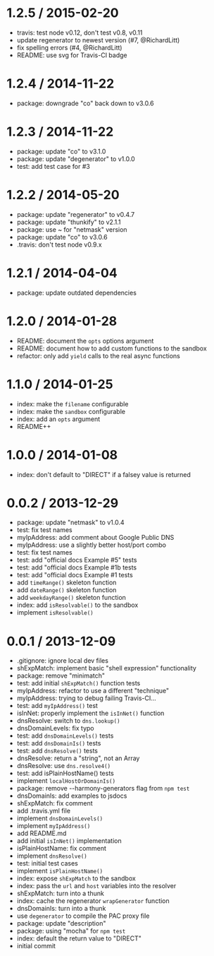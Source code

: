 
1.2.5 / 2015-02-20
==================

  * travis: test node v0.12, don't test v0.8, v0.11
  * update regenerator to newest version (#7, @RichardLitt)
  * fix spelling errors (#4, @RichardLitt)
  * README: use svg for Travis-CI badge

1.2.4 / 2014-11-22
==================

  * package: downgrade "co" back down to v3.0.6

1.2.3 / 2014-11-22
==================

  * package: update "co" to v3.1.0
  * package: update "degenerator" to v1.0.0
  * test: add test case for #3

1.2.2 / 2014-05-20
==================

  * package: update "regenerator" to v0.4.7
  * package: update "thunkify" to v2.1.1
  * package: use ~ for "netmask" version
  * package: update "co" to v3.0.6
  * .travis: don't test node v0.9.x

1.2.1 / 2014-04-04
==================

  * package: update outdated dependencies

1.2.0 / 2014-01-28
==================

  * README: document the `opts` options argument
  * README: document how to add custom functions to the sandbox
  * refactor: only add `yield` calls to the real async functions

1.1.0 / 2014-01-25
==================

  * index: make the `filename` configurable
  * index: make the `sandbox` configurable
  * index: add an `opts` argument
  * README++

1.0.0 / 2014-01-08
==================

  * index: don't default to "DIRECT" if a falsey value is returned

0.0.2 / 2013-12-29
==================

  * package: update "netmask" to v1.0.4
  * test: fix test names
  * myIpAddress: add comment about Google Public DNS
  * myIpAddress: use a slightly better host/port combo
  * test: fix test names
  * test: add "official docs Example #5" tests
  * test: add "official docs Example #1b tests
  * test: add "official docs Example #1 tests
  * add `timeRange()` skeleton function
  * add `dateRange()` skeleton function
  * add `weekdayRange()` skeleton function
  * index: add `isResolvable()` to the sandbox
  * implement `isResolvable()`

0.0.1 / 2013-12-09
==================

  * .gitignore: ignore local dev files
  * shExpMatch: implement basic "shell expression" functionality
  * package: remove "minimatch"
  * test: add initial `shExpMatch()` function tests
  * myIpAddress: refactor to use a different "technique"
  * myIpAddress: trying to debug failing Travis-CI...
  * test: add `myIpAddress()` test
  * isInNet: properly implement the `isInNet()` function
  * dnsResolve: switch to `dns.lookup()`
  * dnsDomainLevels: fix typo
  * test: add `dnsDomainLevels()` tests
  * test: add `dnsDomainIs()` tests
  * test: add `dnsResolve()` tests
  * dnsResolve: return a "string", not an Array
  * dnsResolve: use `dns.resolve4()`
  * test: add isPlainHostName() tests
  * implement `localHostOrDomainIs()`
  * package: remove --harmony-generators flag from `npm test`
  * dnsDomainIs: add examples to jsdocs
  * shExpMatch: fix comment
  * add .travis.yml file
  * implement `dnsDomainLevels()`
  * implement `myIpAddress()`
  * add README.md
  * add initial `isInNet()` implementation
  * isPlainHostName: fix comment
  * implement `dnsResolve()`
  * test: initial test cases
  * implement `isPlainHostName()`
  * index: expose `shExpMatch` to the sandbox
  * index: pass the `url` and `host` variables into the resolver
  * shExpMatch: turn into a thunk
  * index: cache the regenerator `wrapGenerator` function
  * dnsDomainIs: turn into a thunk
  * use `degenerator` to compile the PAC proxy file
  * package: update "description"
  * package: using "mocha" for `npm test`
  * index: default the return value to "DIRECT"
  * initial commit
